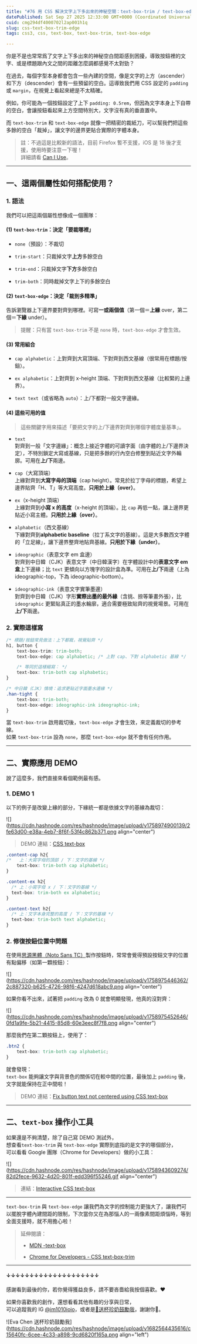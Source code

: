 ```yaml
---
title: "#76 用 CSS 解決文字上下多出來的神秘空間：text-box-trim / text-box-edge"
datePublished: Sat Sep 27 2025 12:33:00 GMT+0000 (Coordinated Universal Time)
cuid: cmg294df4000702l2ap001h1q
slug: css-text-box-trim-edge
tags: css3, css, text-box, text-box-trim, text-box-edge

---
```


你是不是也常常爲了文字上下多出來的神秘空白間距感到困擾，導致按鈕裡的文字、或是標題跟內文之間的距離怎麼調都感覺不太對勁？

在過去，每個字型本身都會包含一些內建的空間，像是文字的上方（ascender）和下方（descender）會有一些預留的空白。這導致我們用 CSS 設定的 `padding` 或 `margin`，在視覺上看起來總是不太精確。

例如，你可能為一個按鈕設定了上下 `padding: 0.5rem`，但因為文字本身上下自帶的空白，會讓按鈕看起來上方空間特別大，文字沒有真的垂直置中。

而 `text-box-trim` 和 `text-box-edge` 就像一把精密的裁紙刀，可以幫我們把這些多餘的空白「裁掉」，讓文字的邊界更貼合實際的字體本身。

> 註：不過這是比較新的語法，目前 Firefox 暫不支援，iOS 是 18 後才支援，使用時要注意一下喔！  
> 詳細請看 [Can I Use](https://caniuse.com/css-text-box-trim)。

---

## 一、這兩個屬性如何搭配使用？

### 1\. 語法

我們可以把這兩個屬性想像成一個團隊：

#### (1) `text-box-trim`：決定「要裁哪裡」

* `none`（預設）：不裁切
    
* `trim-start`：只裁掉文字**上方**多餘空白
    
* `trim-end`：只裁掉文字**下方**多餘空白
    
* `trim-both`：同時裁掉文字上下的多餘空白
    

#### (2) `text-box-edge`：決定「裁到多精準」

告訴瀏覽器上下邊界要對齊到哪裡。可寫**一或兩個值**（第一個＝**上緣** over，第二個＝**下緣** under）。

> 提醒：只有當 `text-box-trim` 不是 `none` 時，`text-box-edge` 才會生效。

#### **(3) 常用組合**

* `cap alphabetic`：上對齊到大寫頂端、下對齊到西文基線（很常用在標題/按鈕）。
    
* `ex alphabetic`：上對齊到 x-height 頂端、下對齊到西文基線（比較緊的上邊界）。
    
* `text text`（或省略為 `auto`）：上/下都對一般文字邊緣。
    

#### (4) 這些可用的值

> 這些關鍵字用來描述「要把文字的上/下邊界對齊到哪個字體度量基準」。

* `text`  
    對齊到一般「文字邊緣」：概念上接近字體的可讀字面（由字體的上/下邊界決定），不特別鎖定大寫或基線，只是把多餘的行內空白修整到貼近文字外輪廓。可用在**上/下**兩邊。
    
* `cap`（大寫頂端）  
    上緣對齊到**大寫字母的頂端**（cap height）。常見於拉丁字母的標題，希望上邊界貼齊「H、T」等大寫高度。**只用於上緣（over）**。
    
* `ex`（x-height 頂端）  
    上緣對齊到**小寫 x 的高度**（x-height 的頂端）。比 `cap` 再低一點，讓上邊界更貼近小寫主體。**只用於上緣（over）**。
    
* `alphabetic`（西文基線）  
    下緣對齊到**alphabetic baseline**（拉丁系文字的基線）。這是大多數西文字體的「立足線」，讓下邊界整齊地貼齊基線。**只用於下緣（under）**。
    
* `ideographic`（表意文字 em 盒邊）  
    對齊到中日韓（CJK）表意文字（中日韓漢字）在字體設計中的**表意文字 em 盒**上下邊緣；比 `text` 更傾向以方塊字的設計盒為準。可用在**上/下**兩邊（上為 ideographic-top，下為 ideographic-bottom）。
    
* `ideographic-ink`（表意文字實筆墨邊）  
    對齊到中日韓（CJK）字形**實際出墨的最外緣**（含挑、捺等筆畫外張），比 `ideographic` 更緊貼真正的墨水輪廓，適合需要極致貼齊的視覺場景。可用在**上/下**兩邊。
    

### **2\. 實際這樣寫**

```css
/* 標題/按鈕常見做法：上下都裁，視覺貼齊 */
h1, button {
    text-box-trim: trim-both;
    text-box-edge: cap alphabetic; /* 上對 cap、下對 alphabetic 基線 */

    /* 等同於這樣縮寫： */
    text-box: trim-both cap alphabetic;
}

/* 中日韓（CJK）情境：追求更貼近字面墨水邊緣 */
.han-tight {
    text-box: trim-both;
    text-box-edge: ideographic-ink ideographic-ink;
}
```

當 `text-box-trim` 啟用裁切後，`text-box-edge` 才會生效，來定義裁切的參考線。  
如果 `text-box-trim` 設為 `none`，那麼 `text-box-edge` 就不會有任何作用。

---

## 二、實際應用 DEMO

說了這麼多，我們直接來看個範例最有感。

### 1\. DEMO 1

以下的例子是改變上緣的部分，下緣統一都是依據文字的基線為裁切：

![](https://cdn.hashnode.com/res/hashnode/image/upload/v1758974900139/2fe63d00-e38a-4eb7-8f6f-53f4c862b371.png align="center")

> DEMO 連結：[CSS text-box](https://codepen.io/im1010ioio/pen/azddqxd)

```css
.content-cap h2{
/*   上：大寫字母的頂部 / 下：文字的基線 */
    text-box: trim-both cap alphabetic;
}

.content-ex h2{
  /* 上：小寫字母 x / 下：文字的基線 */
  text-box: trim-both ex alphabetic;
}

.content-text h2{
  /* 上：文字本身完整的高度 / 下：文字的基線 */
  text-box: trim-both text alphabetic;
}
```

### 2\. 修復按鈕位置中問題

在使用[思源黑體（Noto Sans TC）](https://fonts.google.com/noto/specimen/Noto+Sans+TC)製作按鈕時，常常會覺得預設按鈕文字的位置有點偏移（如第一顆按鈕）：

![](https://cdn.hashnode.com/res/hashnode/image/upload/v1758975446362/2c887320-b625-4726-98f6-4247d618abc9.png align="center")

如果你看不出來，試著把 `padding` 改為 0 就會明顯發現，他真的沒對齊：

![](https://cdn.hashnode.com/res/hashnode/image/upload/v1758975452646/0fd1a9fe-5b21-4415-85d8-60e3eec8f7f8.png align="center")

那麼我們在第二顆按鈕上，使用了：

```css
.btn2 {
    text-box: trim-both cap alphabetic;
}
```

就會發現：  
`text-box` 能夠讓文字與背景色的關係切在較中間的位置，最後加上 `padding` 後，文字就能保持在正中間啦！

> DEMO 連結：[Fix button text not centered using CSS text-box](https://codepen.io/im1010ioio/pen/zxrrJYE)

---

## 二、`text-box` 操作小工具

如果還是不夠清楚，除了自己寫 DEMO 測試外，  
想查看`text-box-trim` 與 `text-box-edge` 實際到底指的是文字的哪個部分，  
可以看看 Google 團隊（Chrome for Developers）做的小工具：

![](https://cdn.hashnode.com/res/hashnode/image/upload/v1758943609274/82d2fece-9632-4d20-801f-edd396f55246.gif align="center")

> 連結：[Interactive CSS text-box](https://codepen.io/web-dot-dev/pen/RNbyooE)

---

`text-box-trim` 與 `text-box-edge` 讓我們為文字的控制能力更強大了，讓我們可以擺脫字體內建間距的限制，下次當你又在為那惱人的一兩像素間距煩惱時，等到全面支援時，就不用擔心啦！

> 延伸閱讀：
> 
> * [MDN -text-box](https://developer.mozilla.org/en-US/docs/Web/CSS/text-box)
>     
> * [Chrome for Developers - CSS text-box-trim](https://developer.chrome.com/blog/css-text-box-trim?hl=zh-tw)
>     

---

#### ↓↓↓↓↓↓↓↓↓↓↓↓↓↓↓↓↓↓↓↓

感謝看到最後的你，若你覺得獲益良多，請不要吝嗇給我按個喜歡。❤️

如果你喜歡我的創作，還想看看其他有趣的分享與日常，  
可以追蹤我的 IG [@im1010ioio](https://www.instagram.com/im1010ioio/)，或者是[🧋送杯珍奶鼓勵我](https://im1010ioio.bobaboba.me/)，謝謝你🥰。

![Eva Chen 送杯珍奶鼓勵我](https://cdn.hashnode.com/res/hashnode/image/upload/v1682564435616/c15640fc-6cee-4c33-a898-9cd6820f165a.png align="left")